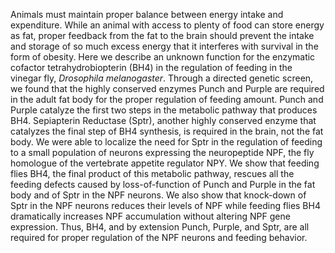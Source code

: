 Animals must maintain proper balance between energy intake and expenditure.
While an animal with access to plenty of food can store energy as fat, proper feedback from the fat to the brain should prevent the intake and storage of so much excess energy that it interferes with survival in the form of obesity.
Here we describe an unknown function for the enzymatic cofactor tetrahydrobiopterin (BH4) in the regulation of feeding in the vinegar fly, _Drosophila melanogaster_.
Through a directed genetic screen, we found that the highly conserved enzymes Punch and Purple are required in the adult fat body for the proper regulation of feeding amount.
Punch and Purple catalyze the first two steps in the metabolic pathway that produces BH4.
Sepiapterin Reductase (Sptr), another highly conserved enzyme that catalyzes the final step of BH4 synthesis, is required in the brain, not the fat body.
We were able to localize the need for Sptr in the regulation of feeding to a small population of neurons expressing the neuropeptide NPF, the fly homologue of the vertebrate appetite regulator NPY.
We show that feeding flies BH4, the final product of this metabolic pathway, rescues all the feeding defects caused by loss-of-function of Punch and Purple in the fat body and of Sptr in the NPF neurons.
We also show that knock-down of Sptr in the NPF neurons reduces their levels of NPF while feeding flies BH4 dramatically increases NPF accumulation without altering NPF gene expression.
Thus, BH4, and by extension Punch, Purple, and Sptr, are all required for proper regulation of the NPF neurons and feeding behavior.
